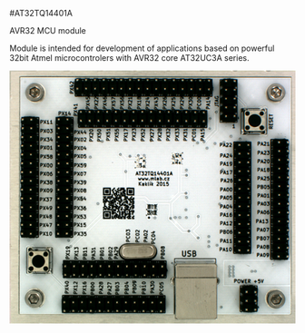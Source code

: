 <!--- PrjInfo ---> <!--- Please remove this line after manually editing --->
<!--- 00a56be08b96043df9e37d6aff7b6990 --->
<!--- Created:20170112-18:22: ---> 
<!--- Author:Mlab: ---> 
<!--- AuthorEmail:mlab@mlab.cz: ---> 
<!--- Tags:imported: ---> 
<!--- Ust:http://www.ust.cz/shop/product_info.php?cPath=22_23&products_id=251: ---> 
<!--- Name:AT32TQ14401A: --->
#AT32TQ14401A 
<!--- LongName --->
AVR32 MCU module
<!--- ELongName ---> 

<!--- Lead --->
Module is intended for development of applications based on powerful 32bit Atmel microcontrolers with AVR32 core AT32UC3A series.
<!--- ELead ---> 

![LeadImg](AT32TQ14401A_Small.png) 


​
​
<!--- Description --->
<!--- EDescription --->
<!--- Content --->
<!--- EContent --->
            